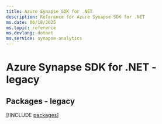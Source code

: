 ```yaml
---
title: Azure Synapse SDK for .NET
description: Reference for Azure Synapse SDK for .NET
ms.date: 06/18/2025
ms.topic: reference
ms.devlang: dotnet
ms.service: synapse-analytics
---
```

# Azure Synapse SDK for .NET - legacy
## Packages - legacy
[!INCLUDE [packages](synapse-index.md)]